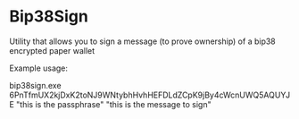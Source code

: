 # Bip38Sign
Utility that allows you to sign a message (to prove ownership) of a bip38 encrypted paper wallet

Example usage:

bip38sign.exe 6PnTfmUX2kjDxK2toNJ9WNtybhHvhHEFDLdZCpK9jBy4cWcnUWQ5AQUYJE "this is the passphrase" "this is the message to sign"
